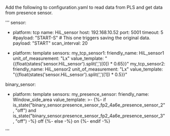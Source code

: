 Add the following to configuration.yaml to read data from PLS and get data from presence sensor.

'''
sensor:
  - platform: tcp
    name: HiL_sensor
    host: 192.168.10.52
    port: 5001
    timeout: 5
    #payload: "START-S" # This one triggers saving the original data.
    payload: "START"
    scan_interval: 20

  - platform: template
    sensors:
      my_tcp_sensor1:
        friendly_name: HiL_sensor1
        unit_of_measurement: "Lx"
        value_template: "{{float(states('sensor.HiL_sensor').split(',')[0]) * 0.65}}"
      my_tcp_sensor2:
        friendly_name: HiL_sensor2
        unit_of_measurement: "Lx"
        value_template: "{{float(states('sensor.HiL_sensor').split(',')[1]) * 0.5}}"

binary_sensor:
  - platform: template
    sensors:
      my_presence_sensor:
        friendly_name: Window_side_area
        value_template: >-
          {%- if is_state("binary_sensor.presence_sensor_fp2_4a6e_presence_sensor_2", "off") and is_state("binary_sensor.presence_sensor_fp2_4a6e_presence_sensor_3", "off") -%}
          off
          {%- else -%}
          on
          {%- endif -%}

'''
